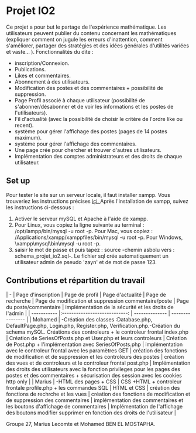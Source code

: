 # Projet IO2
Ce projet a pour but le partage de l'expérience mathématique. Les utilisateurs peuvent publier du contenu concernant les mathématiques (expliquer comment on jugule les erreurs d'inattention, comment s'améliorer, partager des stratégies et des idées générales d'utilités variées et vaste... ). 
Fonctionnalités du dite :
- inscription/Connexion.
- Publications.
- Likes et commentaires.
- Abonnement à des utilisateurs.
- Modification des postes et des commentaires + possibilité de suppression.
- Page Profil associé à chaque utilisateur (possibilité de s'abonner/désabonner et de voir les informations et les postes de l'utilisateurs).
- Fil d'actualité (avec la possibilité de choisir le critère de l'ordre like ou recent).
- système pour gérer l'affichage des postes (pages de 14 postes maximum).
- système pour gérer l'affichage des commentaires.
- Une page crée pour chercher et trouver d'autres utilisateurs.
- Implémentation des comptes administrateurs et des droits de chaque utilisateur.
## Set up
Pour tester le site sur un serveur locale, il faut installer xampp. 
Vous trouveriez les instructions précises [içi. ](https://drive.google.com/file/d/1pUH2w41q2nd7mExbjuDU9Ha8weh5dxPh/view?usp=sharing)
Après l'installation de xampp, suivez les instructions ci-dessous :
1. Activer le serveur mySQL et Apache à l'aide de xampp.
2. Pour Linux, vous copiez la ligne suivante au terminal : /opt/lampp/bin/mysql -u root -p. 
Pour Mac, vous copiez : /Applications/xampp/xamppfiles/bin/mysql -u root -p.
Pour Windows, \xampp\mysql\bin\mysql -u root -p.
3. saisir le mot de passe et puis tapez : source -chemin asbolu vers : schema_projet_io2.sql-.
Le fichier sql crée automatiquement un utilisateur admin de pseudo 'zayn' et de mot de passe 123.
## Contributions et répartition du travail
|      -      | Page d'inscription            | Page de profil | Page d'actualité | Page de recherche | Page de modification et suppression commentaire/poste | Page du poste/commentaire | implémentation de la sécurité et les droits de l'admin |
| ----------- |:----------------------------: | -------------- | ---------------- |
| Mohamed     | -Création des classes :Database.php, DefaultPage.php, Login.php, Register.php, Verification.php.-Création du schema mySQL. Créations des controleurs + le controleur frontal index.php   | Création de SeriesOfPosts.php et User.php et leurs controleurs            | Création de Post.php + l'implémentation avec SeriesOfPosts.php             |   implémentation avec le controleur frontal avec les paramètres GET |  création des fonctions de modification et de suppression et les controleurs des postes        |   création des vues et de controleurs et le controleur frontal post.php     | Implémentation des droits des utilisateurs avec la fonction privileges pour les pages des postes et des commentaires + sécurisation des session avec les cookies http only |
| Marius      | -HTML des pages + CSS             |    CSS +HTML + controleur frontale profile.php + les commandes SQL    | HTML et CSS        | création des fonctions de rechrche et les vues | création des fonctions de modification et de suppression des commentaires | implémentation des commentaires et les boutons d'affichage de commentaires | Implémentation de l'affichage des boutons modifier supprimer en fonction des droits de l'utilisateur |

Groupe 27, Marius Lecomte et Mohamed BEN EL MOSTAPHA.

